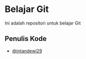
# Belajar Git

Ini adalah repositori untuk belajar Git


## Penulis Kode

- [@intandewi29](https://www.github.com/intandewi29)

